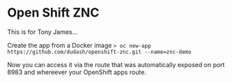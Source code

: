 # Open Shift ZNC
This is for Tony James...

Create the app from a Docker image
`> oc new-app https://github.com/dudash/openshift-znc.git --name=znc-demo`

Now you can access it via the route that was automatically exposed on port 8983 and whereever your OpenShift apps route.


